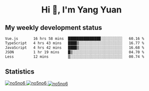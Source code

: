 <h1 align="center">Hi 👋, I'm Yang Yuan</h1>


## My weekly development status
<!--START_SECTION:waka-->

```txt
Vue.js       16 hrs 58 mins  ███████████████░░░░░░░░░░   60.16 %
TypeScript   4 hrs 43 mins   ████▒░░░░░░░░░░░░░░░░░░░░   16.77 %
JavaScript   4 hrs 42 mins   ████▒░░░░░░░░░░░░░░░░░░░░   16.68 %
JSON         1 hr 19 mins    █▒░░░░░░░░░░░░░░░░░░░░░░░   04.70 %
Less         12 mins         ▒░░░░░░░░░░░░░░░░░░░░░░░░   00.74 %
```

<!--END_SECTION:waka-->

## Statistics
<a href="https://github.com/anuraghazra/github-readme-stats">
  <img src="https://github-readme-stats.vercel.app/api/top-langs/?username=no5no6&theme=dracula" alt="no5no6">
</a>
<a href="https://github.com/anuraghazra/github-readme-stats">
  <img src="https://github-readme-stats.vercel.app/api?username=no5no6&show_icons=true&theme=dracula&line_height=40" alt="no5no6">
</a>
<a href="https://github.com/anuraghazra/github-readme-stats">
  <img align="center" src="https://github-readme-streak-stats.herokuapp.com/?user=no5no6&theme=dracula" alt="no5no6" />
</a>
